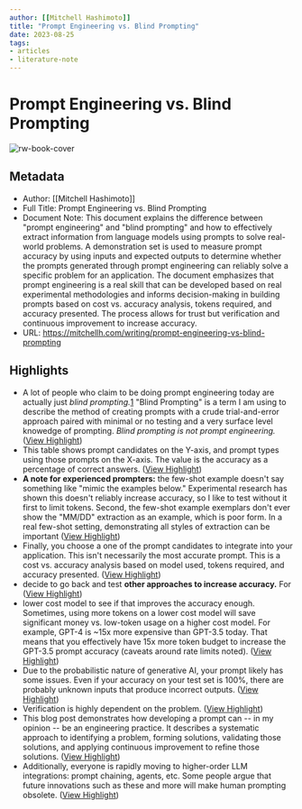 ```yaml
---
author: [[Mitchell Hashimoto]]
title: "Prompt Engineering vs. Blind Prompting"
date: 2023-08-25
tags: 
- articles
- literature-note
---
```

# Prompt Engineering vs. Blind Prompting

![rw-book-cover](https://mitchellh.com)

## Metadata
- Author: [[Mitchell Hashimoto]]
- Full Title: Prompt Engineering vs. Blind Prompting
- Document Note: This document explains the difference between "prompt engineering" and "blind prompting" and how to effectively extract information from language models using prompts to solve real-world problems. A demonstration set is used to measure prompt accuracy by using inputs and expected outputs to determine whether the prompts generated through prompt engineering can reliably solve a specific problem for an application. The document emphasizes that prompt engineering is a real skill that can be developed based on real experimental methodologies and informs decision-making in building prompts based on cost vs. accuracy analysis, tokens required, and accuracy presented. The process allows for trust but verification and continuous improvement to increase accuracy.
- URL: https://mitchellh.com/writing/prompt-engineering-vs-blind-prompting

## Highlights
- A lot of people who claim to be doing prompt engineering today are actually just *blind prompting.*[1](https://mitchellh.com/writing/prompt-engineering-vs-blind-prompting#user-content-fn-1) "Blind Prompting" is a term I am using to describe the method of creating prompts with a crude trial-and-error approach paired with minimal or no testing and a very surface level knowedge of prompting. *Blind prompting is not prompt engineering.* ([View Highlight](https://read.readwise.io/read/01gzx64nmhq8yktg9x0f0n6fnk))
- This table shows prompt candidates on the Y-axis, and prompt types using those prompts on the X-axis. The value is the accuracy as a percentage of correct answers. ([View Highlight](https://read.readwise.io/read/01gyw6dw0tt4pdzcrjp17aq1x9))
- **A note for experienced prompters:** the few-shot example doesn't say something like "mimic the examples below." Experimental research has shown this doesn't reliably increase accuracy, so I like to test without it first to limit tokens. Second, the few-shot example exemplars don't ever show the "MM/DD" extraction as an example, which is poor form. In a real few-shot setting, demonstrating all styles of extraction can be important ([View Highlight](https://read.readwise.io/read/01gyw6eh4kc3rmrfw5j6q4gyp4))
- Finally, you choose a one of the prompt candidates to integrate into your application. This isn't necessarily the most accurate prompt. This is a cost vs. accuracy analysis based on model used, tokens required, and accuracy presented. ([View Highlight](https://read.readwise.io/read/01gyw6esx5fg13hhy23a7jt3rk))
- decide to go back and test **other approaches to increase accuracy.** For ([View Highlight](https://read.readwise.io/read/01gyw6f3qx5f1kac4vcchrjk6q))
- lower cost model to see if that improves the accuracy enough. Sometimes, using more tokens on a lower cost model will save significant money vs. low-token usage on a higher cost model. For example, GPT-4 is ~15x more expensive than GPT-3.5 today. That means that you effectively have 15x more token budget to increase the GPT-3.5 prompt accuracy (caveats around rate limits noted). ([View Highlight](https://read.readwise.io/read/01gyw6fe4egy8hdyjjjde6r858))
- Due to the probabilistic nature of generative AI, your prompt likely has some issues. Even if your accuracy on your test set is 100%, there are probably unknown inputs that produce incorrect outputs. ([View Highlight](https://read.readwise.io/read/01gyw6fra6qmyd6hvx39gx5bwc))
- Verification is highly dependent on the problem. ([View Highlight](https://read.readwise.io/read/01gyw6fx698e1zft131qp3722f))
- This blog post demonstrates how developing a prompt can -- in my opinion -- be an engineering practice. It describes a systematic approach to identifying a problem, forming solutions, validating those solutions, and applying continuous improvement to refine those solutions. ([View Highlight](https://read.readwise.io/read/01gyw6gar6mcbwqjq6sws8hwas))
- Additionally, everyone is rapidly moving to higher-order LLM integrations: prompt chaining, agents, etc. Some people argue that future innovations such as these and more will make human prompting obsolete. ([View Highlight](https://read.readwise.io/read/01gyw6hgakxdhxmny7y4980bft))

